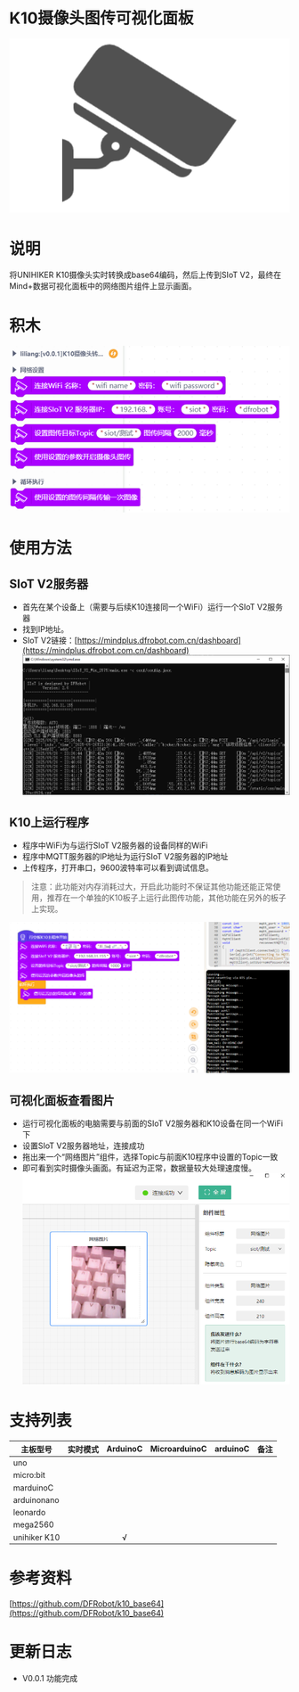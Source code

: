 # K10摄像头图传可视化面板

![](./arduinoC/_images/featured.png)

# 说明
将UNIHIKER K10摄像头实时转换成base64编码，然后上传到SIoT V2，最终在Mind+数据可视化面板中的网络图片组件上显示画面。



# 积木

![](./arduinoC/_images/blocks.png)


# 使用方法

## SIoT V2服务器
- 首先在某个设备上（需要与后续K10连接同一个WiFi）运行一个SIoT V2服务器
- 找到IP地址。
- SIoT V2链接：[https://mindplus.dfrobot.com.cn/dashboard](https://mindplus.dfrobot.com.cn/dashboard)
![](./arduinoC/_images/example2.png)

## K10上运行程序
- 程序中WiFi为与运行SIoT V2服务器的设备同样的WiFi  
- 程序中MQTT服务器的IP地址为运行SIoT V2服务器的IP地址  
- 上传程序，打开串口，9600波特率可以看到调试信息。  
> 注意：此功能对内存消耗过大，开启此功能时不保证其他功能还能正常使用，推荐在一个单独的K10板子上运行此图传功能，其他功能在另外的板子上实现。  

 ![](./arduinoC/_images/example1.png)

## 可视化面板查看图片
- 运行可视化面板的电脑需要与前面的SIoT V2服务器和K10设备在同一个WiFi下
- 设置SIoT V2服务器地址，连接成功
- 拖出来一个“网络图片”组件，选择Topic与前面K10程序中设置的Topic一致
- 即可看到实时摄像头画面。有延迟为正常，数据量较大处理速度慢。
![](./arduinoC/_images/example3.png)




# 支持列表

|主板型号|实时模式|ArduinoC|MicroarduinoC|arduinoC|备注|
|-----|-----|:-----:|-----|-----|-----|
|uno||||||
|micro:bit||||||
|marduinoC||||||
|arduinonano||||||
|leonardo||||||
|mega2560||||||
|unihiker K10||√||||

# 参考资料

[https://github.com/DFRobot/k10_base64](https://github.com/DFRobot/k10_base64)

# 更新日志

- V0.0.1 功能完成
